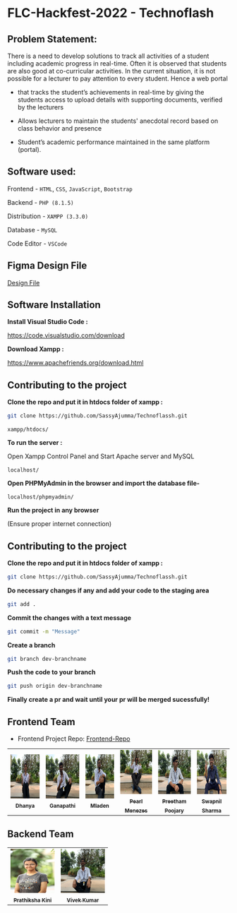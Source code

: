 # FLC-Hackfest-2022 - Technoflash

## Problem Statement: 

There is a need to develop solutions to track all activities of a student including academic progress in real-time. Often it is observed that students are also good at co-curricular activities. In the current situation, it is not possible for a lecturer to pay attention to every student. Hence a web portal

- that tracks the student’s achievements in real-time by giving the students access to upload details with supporting documents, verified by the lecturers

- Allows lecturers to maintain the students' anecdotal record based on class behavior and presence

- Student’s academic performance maintained in the same platform (portal).

## Software used:

Frontend - `HTML`, `CSS`, `JavaScript`, `Bootstrap`

Backend - `PHP (8.1.5)`

Distribution - `XAMPP (3.3.0)`

Database - `MySQL` 

Code Editor - `VSCode`

## Figma Design File

<a href="https://drive.google.com/drive/u/0/folders/1k2eTT4cJ1g9lIhgD5j9JNkvrxRPohUfL" target="_blank">Design File </a>

## Software Installation 

**Install Visual Studio Code :** 

https://code.visualstudio.com/download
   

**Download Xampp :**

https://www.apachefriends.org/download.html 

## Contributing to the project

**Clone the repo and put it in htdocs folder of xampp :** 

```bash
git clone https://github.com/SassyAjumma/Technoflassh.git
```

```
xampp/htdocs/
```

**To run the server :**

Open Xampp Control Panel and Start Apache server and MySQL

```
localhost/
```

**Open PHPMyAdmin in the browser and import the database file-**

```
localhost/phpmyadmin/
```

**Run the project in any browser**

(Ensure proper internet connection)

## Contributing to the project

**Clone the repo and put it in htdocs folder of xampp :** 

```bash
git clone https://github.com/SassyAjumma/Technoflassh.git
```

**Do necessary changes if any and add your code to the staging area**

```bash
git add .
```

**Commit the changes with a text message**

```bash
git commit -m "Message"
```

**Create a branch** 
```bash
git branch dev-branchname
```

**Push the code to your branch**
```bash
git push origin dev-branchname
```

**Finally create a pr and wait until your pr will be merged sucessfully!**

## Frontend Team
- Frontend Project Repo: <a href="https://github.com/SassyAjumma/Technoflash">Frontend-Repo </a>
<table>
  <tbody>
    <tr>
      <td align="center"><a href="#"><img src="credits/dhanya.jpg" alt="Dhanya" width="100" height="100"/><br /><sub><b>Dhanya</b></sub></a><br /></td>
      <td align="center"><a href="https://github.com/ganapathi3689"><img src="credits/ganapati.jpg" width="100" height="100" alt="Ganapathi"/><br /><sub><b>Ganapathi</b></sub></a><br /></td>  
      <td align="center"><a href="https://jakebolam.com"><img src="credits/mladen.jpg" width="100" height="100" alt="Mladen"/><br /><sub><b>Mladen</b></sub></a><br /></td>
       <td align="center"><a href="https://github.com/SassyAjumma"><img src="credits/pearl.jpg" width="100" height="100" alt="Pearl"/><br /><sub><b>Pearl Menezes</b></sub></a><br /></td>
        <td align="center"><a href="https://github.com/preethampoojary"><img src="credits/preetham.jpg" width="100" height="100" alt="Preetham"/><br /><sub><b>Preetham Poojary</b></sub></a><br /></td>
         <td align="center"><a href="https://github.com/swapisticated"><img src="credits/swapnil.jpg" width="100" height="100" alt="Swapnil"/><br /><sub><b>Swapnil Sharma</b></sub></a><br /></td>
    </tr>
</tbody>
</table>

## Backend Team

<table>
  <tbody>
    <tr>
      <td align="center"><a href="https://github.com/pkini2002"><img src="credits/kini.jpg" alt="Prathiksha" width="100" height="100"/><br /><sub><b>Prathiksha Kini</b></sub></a><br /></td>
      <td align="center"><a href="https://github.com/Vive007"><img src="credits/vivek.jpg" width="100" height="100" alt="Vivek"/><br /><sub><b>Vivek Kumar</b></sub></a><br /></td>  
    </tr>
</tbody>
</table>

